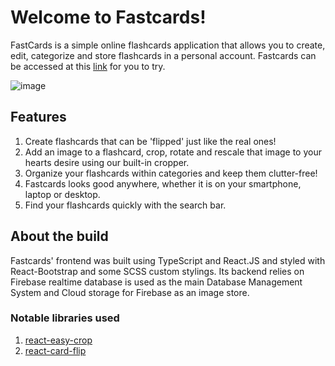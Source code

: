# Welcome to Fastcards!

  FastCards is a simple online flashcards application that allows you to create, edit, categorize and store flashcards in a personal account. Fastcards can be accessed at this [link](http://personal-project-1.vercel.app/) for you to try.
  
  ![image](https://user-images.githubusercontent.com/59946240/154446102-327d2739-fed7-4aa1-bad7-42ef4c1534a5.png)

  
## Features
  1. Create flashcards that can be 'flipped' just like the real ones!
  2. Add an image to a flashcard, crop, rotate and rescale that image to your hearts desire using our built-in cropper.
  3. Organize your flashcards within categories and keep them clutter-free!
  4. Fastcards looks good anywhere, whether it is on your smartphone, laptop or desktop.
  5. Find your flashcards quickly with the search bar.
  
## About the build
  Fastcards' frontend was built using TypeScript and React.JS and styled with React-Bootstrap and some SCSS custom stylings. Its backend relies on Firebase realtime database is used as the main Database Management System and Cloud storage for Firebase as an image store. 
  
### Notable libraries used
  1. [react-easy-crop](https://www.npmjs.com/package/react-easy-crop)
  2. [react-card-flip](https://www.npmjs.com/package/react-card-flip)
